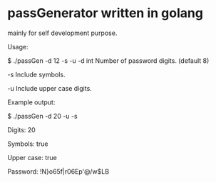 # passGenerator written in golang

mainly for self development purpose.

<p>Usage: 

$ ./passGen -d 12 -s -u
  -d int
        Number of password digits. (default 8)
        
  -s    Include symbols.
  
  -u    Include upper case digits.</p>

<p>Example output:

$ ./passGen -d 20 -u -s

Digits: 20

Symbols: true

Upper case: true


Password: !N}o65f|r06Ep'@/w$LB
</p>
